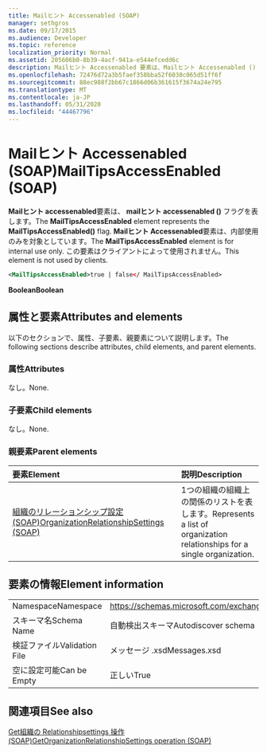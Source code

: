 ```yaml
---
title: Mailヒント Accessenabled (SOAP)
manager: sethgros
ms.date: 09/17/2015
ms.audience: Developer
ms.topic: reference
localization_priority: Normal
ms.assetid: 205606b0-8b39-4acf-941a-e544efcedd6c
description: Mailヒント Accessenabled 要素は、Mailヒント Accessenabled () フラグを表します。 Mailヒント Accessenabled 要素は、内部使用のみを対象としています。 この要素はクライアントによって使用されません。
ms.openlocfilehash: 72476d72a3b5faef358bba52f6038c065d51ff6f
ms.sourcegitcommit: 88ec988f2bb67c1866d06b361615f3674a24e795
ms.translationtype: MT
ms.contentlocale: ja-JP
ms.lasthandoff: 05/31/2020
ms.locfileid: "44467796"
---
```

# <a name="mailtipsaccessenabled-soap"></a><span data-ttu-id="f5ce8-105">Mailヒント Accessenabled (SOAP)</span><span class="sxs-lookup"><span data-stu-id="f5ce8-105">MailTipsAccessEnabled (SOAP)</span></span>

<span data-ttu-id="f5ce8-106">**Mailヒント accessenabled**要素は、 **mailヒント accessenabled ()** フラグを表します。</span><span class="sxs-lookup"><span data-stu-id="f5ce8-106">The **MailTipsAccessEnabled** element represents the **MailTipsAccessEnabled()** flag.</span></span> <span data-ttu-id="f5ce8-107">**Mailヒント Accessenabled**要素は、内部使用のみを対象としています。</span><span class="sxs-lookup"><span data-stu-id="f5ce8-107">The **MailTipsAccessEnabled** element is for internal use only.</span></span> <span data-ttu-id="f5ce8-108">この要素はクライアントによって使用されません。</span><span class="sxs-lookup"><span data-stu-id="f5ce8-108">This element is not used by clients.</span></span> 
  
```XML
<MailTipsAccessEnabled>true | false</ MailTipsAccessEnabled>
```

 <span data-ttu-id="f5ce8-109">**Boolean**</span><span class="sxs-lookup"><span data-stu-id="f5ce8-109">**Boolean**</span></span>
## <a name="attributes-and-elements"></a><span data-ttu-id="f5ce8-110">属性と要素</span><span class="sxs-lookup"><span data-stu-id="f5ce8-110">Attributes and elements</span></span>

<span data-ttu-id="f5ce8-111">以下のセクションで、属性、子要素、親要素について説明します。</span><span class="sxs-lookup"><span data-stu-id="f5ce8-111">The following sections describe attributes, child elements, and parent elements.</span></span>
  
### <a name="attributes"></a><span data-ttu-id="f5ce8-112">属性</span><span class="sxs-lookup"><span data-stu-id="f5ce8-112">Attributes</span></span>

<span data-ttu-id="f5ce8-113">なし。</span><span class="sxs-lookup"><span data-stu-id="f5ce8-113">None.</span></span>
  
### <a name="child-elements"></a><span data-ttu-id="f5ce8-114">子要素</span><span class="sxs-lookup"><span data-stu-id="f5ce8-114">Child elements</span></span>

<span data-ttu-id="f5ce8-115">なし。</span><span class="sxs-lookup"><span data-stu-id="f5ce8-115">None.</span></span>
  
### <a name="parent-elements"></a><span data-ttu-id="f5ce8-116">親要素</span><span class="sxs-lookup"><span data-stu-id="f5ce8-116">Parent elements</span></span>

|<span data-ttu-id="f5ce8-117">**要素**</span><span class="sxs-lookup"><span data-stu-id="f5ce8-117">**Element**</span></span>|<span data-ttu-id="f5ce8-118">**説明**</span><span class="sxs-lookup"><span data-stu-id="f5ce8-118">**Description**</span></span>|
|:-----|:-----|
|[<span data-ttu-id="f5ce8-119">組織のリレーションシップ設定 (SOAP)</span><span class="sxs-lookup"><span data-stu-id="f5ce8-119">OrganizationRelationshipSettings (SOAP)</span></span>](organizationrelationshipsettings-soap.md) <br/> |<span data-ttu-id="f5ce8-120">1つの組織の組織上の関係のリストを表します。</span><span class="sxs-lookup"><span data-stu-id="f5ce8-120">Represents a list of organization relationships for a single organization.</span></span>  <br/> |
   
## <a name="element-information"></a><span data-ttu-id="f5ce8-121">要素の情報</span><span class="sxs-lookup"><span data-stu-id="f5ce8-121">Element information</span></span>

|||
|:-----|:-----|
|<span data-ttu-id="f5ce8-122">Namespace</span><span class="sxs-lookup"><span data-stu-id="f5ce8-122">Namespace</span></span>  <br/> |https://schemas.microsoft.com/exchange/2010/Autodiscover  <br/> |
|<span data-ttu-id="f5ce8-123">スキーマ名</span><span class="sxs-lookup"><span data-stu-id="f5ce8-123">Schema Name</span></span>  <br/> |<span data-ttu-id="f5ce8-124">自動検出スキーマ</span><span class="sxs-lookup"><span data-stu-id="f5ce8-124">Autodiscover schema</span></span>  <br/> |
|<span data-ttu-id="f5ce8-125">検証ファイル</span><span class="sxs-lookup"><span data-stu-id="f5ce8-125">Validation File</span></span>  <br/> |<span data-ttu-id="f5ce8-126">メッセージ .xsd</span><span class="sxs-lookup"><span data-stu-id="f5ce8-126">Messages.xsd</span></span>  <br/> |
|<span data-ttu-id="f5ce8-127">空に設定可能</span><span class="sxs-lookup"><span data-stu-id="f5ce8-127">Can be Empty</span></span>  <br/> |<span data-ttu-id="f5ce8-128">正しい</span><span class="sxs-lookup"><span data-stu-id="f5ce8-128">True</span></span>  <br/> |
   
## <a name="see-also"></a><span data-ttu-id="f5ce8-129">関連項目</span><span class="sxs-lookup"><span data-stu-id="f5ce8-129">See also</span></span>



[<span data-ttu-id="f5ce8-130">Get組織の Relationshipsettings 操作 (SOAP)</span><span class="sxs-lookup"><span data-stu-id="f5ce8-130">GetOrganizationRelationshipSettings operation (SOAP)</span></span>](getorganizationrelationshipsettings-operation-soap.md)

